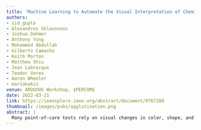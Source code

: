 ```yaml
---
title: 'Machine Learning to Automate the Visual Interpretation of Chemical Agglutination Tests'
authors: 
- sid_gupta
- Alexandros Sklavounos
- Joshua Dahmer
- Anthony Yong
- Mohammed Abdullah
- Gilberto Camacho
- Keith Morton
- Matthew Shiu
- Jean Labrecque
- Teodor Veres
- Aaron Wheeler
- mariakakis
venue: ARDUOUS Workshop, $PERCOM$
date: 2022-03-21
link: https://ieeexplore.ieee.org/abstract/document/9767280
thumbnail: /images/pubs/agglutination.png
abstract: |
  Many point-of-care tests rely on visual changes in color, shape, and size to convey results that can be read by the naked eye. One category of such tests is an agglutination test (AT), which relies on the clumping of micro-particles or cells in the presence of a target analyte. Although visual inspection is convenient and fast, it is subjective, prone to errors, and limits decision-making to coarse-grained results. We present an open-source software framework designed to facilitate the development and interpretation of ATs. This framework includes a web-based annotation interface for curating new image datasets, a computer vision pipeline that extracts informative AT features, and a machine learning module that allows AT developers to study how an AT agglutinates over time during future experiments. We present two case studies of our framework being used to develop and interpret tests.
---
```

